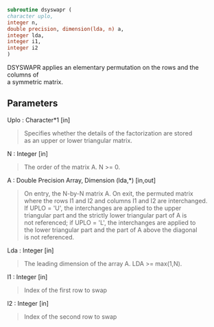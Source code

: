```fortran  
subroutine dsyswapr (  
character uplo,  
integer n,  
double precision, dimension(lda, n) a,  
integer lda,  
integer i1,  
integer i2  
)  
```  
  
DSYSWAPR applies an elementary permutation on the rows and the columns of  
a symmetric matrix.  
  
## Parameters  
Uplo : Character*1 [in]  
> Specifies whether the details of the factorization are stored  
> as an upper or lower triangular matrix.  
  
N : Integer [in]  
> The order of the matrix A.  N >= 0.  
  
A : Double Precision Array, Dimension (lda,*) [in,out]  
> On entry, the N-by-N matrix A. On exit, the permuted matrix  
> where the rows I1 and I2 and columns I1 and I2 are interchanged.  
> If UPLO = 'U', the interchanges are applied to the upper  
> triangular part and the strictly lower triangular part of A is  
> not referenced; if UPLO = 'L', the interchanges are applied to  
> the lower triangular part and the part of A above the diagonal  
> is not referenced.  
  
Lda : Integer [in]  
> The leading dimension of the array A.  LDA >= max(1,N).  
  
I1 : Integer [in]  
> Index of the first row to swap  
  
I2 : Integer [in]  
> Index of the second row to swap  
  
